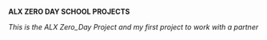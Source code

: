 __ALX ZERO DAY SCHOOL PROJECTS__

_This is the ALX Zero_Day Project and my first project to work with a partner_
